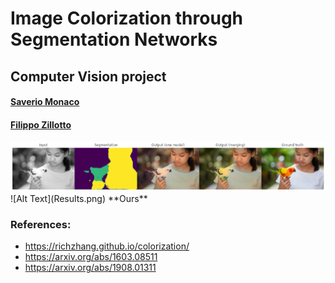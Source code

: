 # Image Colorization through Segmentation Networks
## Computer Vision project

#### [Saverio Monaco](https://github.com/SaverioMonaco/)
#### [Filippo Zillotto](https://github.com/ZiliottoFilippoDev)

<img src="https://raw.githubusercontent.com/SaverioMonaco/Image-Colorization-through-Segmentation/master/merging/index.png">
![Alt Text](Results.png)
**Ours**



### References:
* https://richzhang.github.io/colorization/
* https://arxiv.org/abs/1603.08511
* https://arxiv.org/abs/1908.01311


